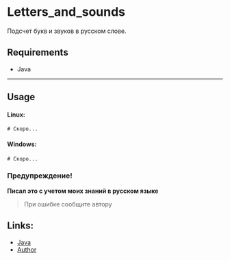 # Letters_and_sounds
Подсчет букв и звуков в русском слове. 

## Requirements
- Java

----------------------------------------------------------------------------------------------

## Usage
#### Linux:
```
# Скоро...
```
#### Windows:
```
# Скоро...
```

### Предупреждение!
**Писал это с учетом моих знаний в русском языке**
> При ошибке сообщите автору

## Links:
 - [Java](https://www.java.com)
 - [Author](https://vk.com/ferius_057)
